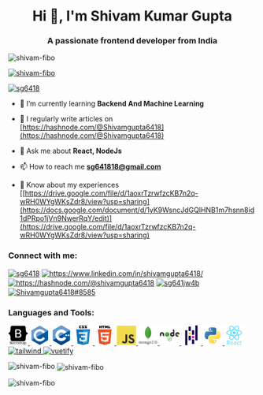 <h1 align="center">Hi 👋, I'm Shivam Kumar Gupta</h1>
<h3 align="center">A passionate frontend developer from India</h3>

<p align="left"> <img src="https://komarev.com/ghpvc/?username=shivam-fibo&label=Profile%20views&color=0e75b6&style=flat" alt="shivam-fibo" /> </p>

<p align="left"> <a href="https://github.com/ryo-ma/github-profile-trophy"><img src="https://github-profile-trophy.vercel.app/?username=shivam-fibo" alt="shivam-fibo" /></a> </p>

<p align="left"> <a href="https://twitter.com/sg6418" target="blank"><img src="https://img.shields.io/twitter/follow/sg6418?logo=twitter&style=for-the-badge" alt="sg6418" /></a> </p>

- 🌱 I’m currently learning **Backend And Machine Learning**

- 📝 I regularly write articles on [https://hashnode.com/@Shivamgupta6418](https://hashnode.com/@Shivamgupta6418)

- 💬 Ask me about **React, NodeJs**

- 📫 How to reach me **sg641818@gmail.com**

- 📄 Know about my experiences [[https://drive.google.com/file/d/1aoxrTzrwfzcKB7n2q-wRH0WYgWKsZdr8/view?usp=sharing](https://docs.google.com/document/d/1yK9WsncJdGQlHNB1m7hsnn8id1dPRpo1jVn9NwerRqY/edit)](https://drive.google.com/file/d/1aoxrTzrwfzcKB7n2q-wRH0WYgWKsZdr8/view?usp=sharing)

<h3 align="left">Connect with me:</h3>
<p align="left">
<a href="https://twitter.com/sg6418" target="blank"><img align="center" src="https://raw.githubusercontent.com/rahuldkjain/github-profile-readme-generator/master/src/images/icons/Social/twitter.svg" alt="sg6418" height="30" width="40" /></a>
<a href="https://linkedin.com/in/https://www.linkedin.com/in/shivamgupta6418/" target="blank"><img align="center" src="https://raw.githubusercontent.com/rahuldkjain/github-profile-readme-generator/master/src/images/icons/Social/linked-in-alt.svg" alt="https://www.linkedin.com/in/shivamgupta6418/" height="30" width="40" /></a>
<a href="https://hashnode.com/https://hashnode.com/@shivamgupta6418" target="blank"><img align="center" src="https://raw.githubusercontent.com/rahuldkjain/github-profile-readme-generator/master/src/images/icons/Social/hashnode.svg" alt="https://hashnode.com/@shivamgupta6418" height="30" width="40" /></a>
<a href="https://auth.geeksforgeeks.org/user/sg641jw4b" target="blank"><img align="center" src="https://raw.githubusercontent.com/rahuldkjain/github-profile-readme-generator/master/src/images/icons/Social/geeks-for-geeks.svg" alt="sg641jw4b" height="30" width="40" /></a>
<a href="https://discord.gg/Shivamgupta6418#8585" target="blank"><img align="center" src="https://raw.githubusercontent.com/rahuldkjain/github-profile-readme-generator/master/src/images/icons/Social/discord.svg" alt="Shivamgupta6418#8585" height="30" width="40" /></a>
</p>

<h3 align="left">Languages and Tools:</h3>
<p align="left"> <a href="https://getbootstrap.com" target="_blank" rel="noreferrer"> <img src="https://raw.githubusercontent.com/devicons/devicon/master/icons/bootstrap/bootstrap-plain-wordmark.svg" alt="bootstrap" width="40" height="40"/> </a> <a href="https://www.cprogramming.com/" target="_blank" rel="noreferrer"> <img src="https://raw.githubusercontent.com/devicons/devicon/master/icons/c/c-original.svg" alt="c" width="40" height="40"/> </a> <a href="https://www.w3schools.com/cpp/" target="_blank" rel="noreferrer"> <img src="https://raw.githubusercontent.com/devicons/devicon/master/icons/cplusplus/cplusplus-original.svg" alt="cplusplus" width="40" height="40"/> </a> <a href="https://www.w3schools.com/css/" target="_blank" rel="noreferrer"> <img src="https://raw.githubusercontent.com/devicons/devicon/master/icons/css3/css3-original-wordmark.svg" alt="css3" width="40" height="40"/> </a> <a href="https://www.w3.org/html/" target="_blank" rel="noreferrer"> <img src="https://raw.githubusercontent.com/devicons/devicon/master/icons/html5/html5-original-wordmark.svg" alt="html5" width="40" height="40"/> </a> <a href="https://developer.mozilla.org/en-US/docs/Web/JavaScript" target="_blank" rel="noreferrer"> <img src="https://raw.githubusercontent.com/devicons/devicon/master/icons/javascript/javascript-original.svg" alt="javascript" width="40" height="40"/> </a> <a href="https://www.mongodb.com/" target="_blank" rel="noreferrer"> <img src="https://raw.githubusercontent.com/devicons/devicon/master/icons/mongodb/mongodb-original-wordmark.svg" alt="mongodb" width="40" height="40"/> </a> <a href="https://nodejs.org" target="_blank" rel="noreferrer"> <img src="https://raw.githubusercontent.com/devicons/devicon/master/icons/nodejs/nodejs-original-wordmark.svg" alt="nodejs" width="40" height="40"/> </a> <a href="https://pandas.pydata.org/" target="_blank" rel="noreferrer"> <img src="https://raw.githubusercontent.com/devicons/devicon/2ae2a900d2f041da66e950e4d48052658d850630/icons/pandas/pandas-original.svg" alt="pandas" width="40" height="40"/> </a> <a href="https://www.python.org" target="_blank" rel="noreferrer"> <img src="https://raw.githubusercontent.com/devicons/devicon/master/icons/python/python-original.svg" alt="python" width="40" height="40"/> </a> <a href="https://reactjs.org/" target="_blank" rel="noreferrer"> <img src="https://raw.githubusercontent.com/devicons/devicon/master/icons/react/react-original-wordmark.svg" alt="react" width="40" height="40"/> </a> <a href="https://tailwindcss.com/" target="_blank" rel="noreferrer"> <img src="https://www.vectorlogo.zone/logos/tailwindcss/tailwindcss-icon.svg" alt="tailwind" width="40" height="40"/> </a> <a href="https://vuetifyjs.com/en/" target="_blank" rel="noreferrer"> <img src="https://bestofjs.org/logos/vuetify.svg" alt="vuetify" width="40" height="40"/> </a> </p>

<p><img align="left" src="https://github-readme-stats.vercel.app/api/top-langs?username=shivam-fibo&show_icons=true&locale=en&layout=compact" alt="shivam-fibo" /></p>

<p>&nbsp;<img align="center" src="https://github-readme-stats.vercel.app/api?username=shivam-fibo&show_icons=true&locale=en" alt="shivam-fibo" /></p>

<p><img align="center" src="https://github-readme-streak-stats.herokuapp.com/?user=shivam-fibo&" alt="shivam-fibo" /></p>
